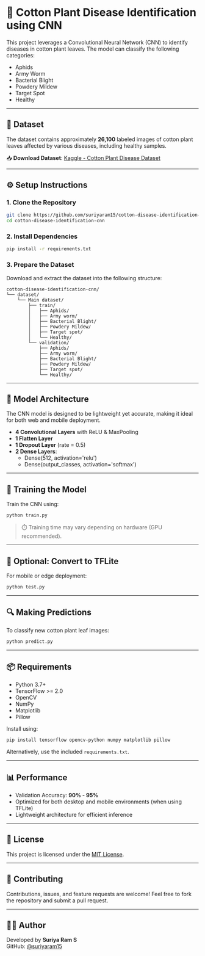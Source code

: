 # 🌿 Cotton Plant Disease Identification using CNN

This project leverages a Convolutional Neural Network (CNN) to identify diseases in cotton plant leaves. The model can classify the following categories:

- Aphids
- Army Worm
- Bacterial Blight
- Powdery Mildew
- Target Spot
- Healthy

---

## 📂 Dataset

The dataset contains approximately **26,100** labeled images of cotton plant leaves affected by various diseases, including healthy samples.

📥 **Download Dataset**: [Kaggle - Cotton Plant Disease Dataset](https://www.kaggle.com/datasets/dhamur/cotton-plant-disease/data)

---

## ⚙️ Setup Instructions

### 1. Clone the Repository
```bash
git clone https://github.com/suriyaram15/cotton-disease-identification-cnn.git
cd cotton-disease-identification-cnn
```

### 2. Install Dependencies
```bash
pip install -r requirements.txt
```

### 3. Prepare the Dataset

Download and extract the dataset into the following structure:
```
cotton-disease-identification-cnn/
└── dataset/
    └── Main dataset/
        ├── train/
        │   ├── Aphids/
        │   ├── Army worm/
        │   ├── Bacterial Blight/
        │   ├── Powdery Mildew/
        │   ├── Target spot/
        │   └── Healthy/
        └── validation/
            ├── Aphids/
            ├── Army worm/
            ├── Bacterial Blight/
            ├── Powdery Mildew/
            ├── Target spot/
            └── Healthy/
```

---

## 🧠 Model Architecture

The CNN model is designed to be lightweight yet accurate, making it ideal for both web and mobile deployment.

- **4 Convolutional Layers** with ReLU & MaxPooling
- **1 Flatten Layer**
- **1 Dropout Layer** (rate = 0.5)
- **2 Dense Layers**:
  - Dense(512, activation='relu')
  - Dense(output_classes, activation='softmax')

---

## 🚀 Training the Model

Train the CNN using:
```bash
python train.py
```

> ⏱️ Training time may vary depending on hardware (GPU recommended).

---

## 📱 Optional: Convert to TFLite

For mobile or edge deployment:
```bash
python test.py
```

---

## 🔍 Making Predictions

To classify new cotton plant leaf images:
```bash
python predict.py
```

---

## 📦 Requirements

- Python 3.7+
- TensorFlow >= 2.0
- OpenCV
- NumPy
- Matplotlib
- Pillow

Install using:
```bash
pip install tensorflow opencv-python numpy matplotlib pillow
```

Alternatively, use the included `requirements.txt`.

---

## 📊 Performance

- Validation Accuracy: **90% - 95%**
- Optimized for both desktop and mobile environments (when using TFLite)
- Lightweight architecture for efficient inference

---

## 📜 License

This project is licensed under the [MIT License](LICENSE).

---

## 🤝 Contributing

Contributions, issues, and feature requests are welcome! Feel free to fork the repository and submit a pull request.

---

## 🙋‍♂️ Author

Developed by **Suriya Ram S**  
GitHub: [@suriyaram15](https://github.com/suriyaram15)


